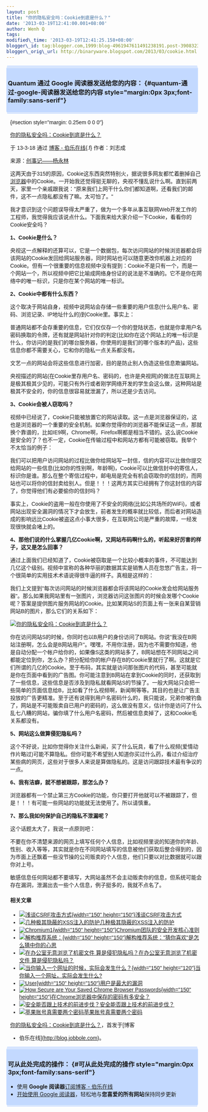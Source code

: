 ```yaml
--- 
layout: post 
title: "你的隐私安全吗：Cookie到底是什么？" 
date: '2013-03-19T12:41:00.001+08:00' 
author: Wenh Q
tags:
modified\_time: '2013-03-19T12:41:25.158+08:00' 
blogger\_id: tag:blogger.com,1999:blog-4961947611491238191.post-39083230901481128
blogger\_orig\_url: http://binaryware.blogspot.com/2013/03/cookie.html
---
```

<div
style="margin: 0px 2px; padding-top: 1px;    background-color: #c3d9ff; font-size: 1px !important;    line-height: 0px !important;">

 

</div>

<div
style="margin: 0px 1px; padding-top: 1px;    background-color: #c3d9ff; font-size: 1px !important;    line-height: 0px !important;">

 

</div>

<div style="padding: 4px; background-color: #c3d9ff;">

### Quantum 通过 Google 阅读器发送给您的内容： {#quantum-通过-google-阅读器发送给您的内容 style="margin:0px 3px;font-family:sans-serif"}

</div>

<div
style="margin: 0px 1px; padding-top: 1px;    background-color: #c3d9ff; font-size: 1px !important;    line-height: 0px !important;">

 

</div>

<div
style="margin: 0px 2px; padding-top: 1px;    background-color: #c3d9ff; font-size: 1px !important;    line-height: 0px !important;">

 

</div>

<div
style="font-family:sans-serif;overflow:auto;width:100%;margin: 0px 10px">

 {#section style="margin: 0.25em 0 0 0"}

<div>

[你的隐私安全吗：Cookie到底是什么？](http://blog.jobbole.com/36154/?utm_source=rss&utm_medium=rss&utm_campaign=%25e4%25bd%25a0%25e7%259a%2584%25e9%259a%2590%25e7%25a7%2581%25e5%25ae%2589%25e5%2585%25a8%25e5%2590%2597%25ef%25bc%259acookie%25e5%2588%25b0%25e5%25ba%2595%25e6%2598%25af%25e4%25bb%2580%25e4%25b9%2588%25ef%25bc%259f)

</div>

<div style="margin-bottom: 0.5em">

于 13-3-18 通过 [博客 - 伯乐在线](http://blog.jobbole.com){.f}
作者：刘志成

</div>



来源：[创事记——杨永林](http://tech.sina.com.cn/i/csj/2013-03-18/19428157177.shtml)

这两天由于315的原因，Cookie这东西突然特别火，据说很多网友都忙着删掉自己<span>[浏览器](http://blog.jobbole.com/12749/ "浏览器")</span>中的Cookie。一开始我还觉得挺无聊的，央视不懂乱说什么啊。直到前两天，家里一个亲戚跟我说："原来我们上网干什么你们都知道啊，还看我们的邮件，这不一点隐私都没有了嘛。太可怕了。"

我才意识到这个问题误导得太严重了，做为一个多年从事互联网Web开发工作的工程师，我觉得我应该说点什么。下面我来给大家介绍一下Cookie，看看你的Cookie安全吗？

**1、Cookie是什么？**

央视这一点解释的还算可以，它是一个数据包，每次访问网站的时候浏览器都会将该网站的Cookie发回给网站服务器，同时网站也可以随意更改你机器上对应的Cookie。但有一个很重要的信息视频中没有提到：Cookie不是只有一个，而是一个网站一个，所以视频中把它比喻成网络身份证的说法是不准确的。它不是你在网络中的唯一标识，只是你在某个网站的唯一标识。

**2、Cookie中都有什么东西？**

这个取决于网站自身，视频中说网站会存储一些重要的用户信息(什么用户名、密码、浏览记录、IP地址什么的)到Cookie里。事实上：

普通网站都不会存重要的信息，它们仅仅存一个你的登陆状态，也就是你拿用户名密码换取的令牌，还有就是网站针对你的判定(比如你在这个网站上的唯一标识是什么，你访问的是我们的哪台服务器，你使用的是我们的哪个版本的产品)，这些信息你都不需要关心，它和你的隐私一点关系都没有。

文艺一点的网站会将这些信息进行加密，目的是防止别人伪造这些信息欺骗网站。

央视描述的网站(在Cookie里存用户名、密码的，也许是央视网)的做法在互联网上是极其极其少见的，可能只有外行或者刚学网络开发的学生会这么做，这种网站是极其不安全的，你的信息很容易就泄漏了，所以还是少去访问。

**3、Cookie会被人窃取吗？**

视频中已经说了，Cookie只能被放置它的网站读取。这一点是浏览器保证的，这也是浏览器的一个重要的安全机制。如果你觉得你的浏览器不能保证这一点，那就换个靠谱的，比如IE9啊，Chrome啊，Firefox啊都是相当不错的。这么说Cookie是安全的了？也不一定，Cookie在传输过程中和网站方都有可能被窃取。我举个不太恰当的例子：

我们可以把用户访问网站的过程比做你给网站写一封信，信的内容可以比做你提交给网站的一些信息(比如你的性别啊，年龄啊)，Cookie可以比做信封中的寄信人，标识你是谁。那么在整个寄信过程中，邮电局是完全有机会窃取你的信封的，而网站也可以将你的信封卖给别人。但是！！！这两方其实已经拥有了你这封信的内容了，你觉得他们有必要偷你的信封吗？

事实上，Cookie的盗用一般在你使用了不安全的网络(比如公共场所的WiFi)，或者网站出现安全漏洞的情况下才会放生，前者发生的概率就比较低，而后者对网站造成的影响远比Cookie被盗这点小事大很多，在互联网公司是严重的故障，一经发现很快就会堵上的。

**4、那他们说的什么掌握几亿Cookie啊，又网站布码啊什么的，听起来好厉害的样子，这又是怎么回事？**

通过上面我们已经知道了，Cookie被窃取是一个比较小概率的事件，不可能达到几亿这个级别。视频中宣称的各种华丽的数据其实是销售人员在忽悠广告主，将一个很简单的实用技术术语说得很牛逼的样子。真相是这样的：

我们上文提到"每次访问网站的时候浏览器都会将该网站的Cookie发会给网站服务器"。那么如果我网站里有一张图片，浏览器访问这张图片的时候会发哪个Cookie呢？答案是提供图片服务网站的Cookie。比如某网站S的页面上有一张来自某营销网站B的图片，那么它们的关系如下：

<div>

[![你的隐私安全吗：Cookie到底是什么？](http://blog.jobbole.com/wp-content/uploads/2013/03/truth-of-cookie.png "你的隐私安全吗：Cookie到底是什么？")](http://blog.jobbole.com/wp-content/uploads/2013/03/truth-of-cookie.png "你的隐私安全吗：Cookie到底是什么？")

</div>

你在访问网站S的时候，你同时也以B用户的身份访问了B网站。你说"我没在B网站注册啊，怎么会是B网站用户"。嘿嘿，不用你注册，因为也不需要你知道，他是自动分配一个帐户给你的，如果像S这类的网站多了，B网站想在不同网站之间都能定位到你，怎么办？把分配给你的帐户存在B的Cookie里就行了啊。这就是它们所谓的几亿的Cookie。至于布码，其实就是访问那张图片的代码，甚至可能就是你在页面中看到的广告图。你可能注意到B网站在拿到Cookie的同时，还获取到了一些信息，这些信息是否涉及到隐私就看网站S的节操了。一般大网站只会把一些简单的页面信息给B，比如看了什么视频啊，新闻啊等等。其目的也是让广告主投放的广告更精准。至于还有说得到用户名密码什么的，我只能说，兄弟你被钓鱼了，网站是不可能贩卖自已用户的密码的，这么做没有意义，估计你是访问了什么乱七八糟的网站，骗你填了什么用户名密码，然后被信息卖掉了，这和Cookie毛关系都没有。

**5、网站这么做算侵犯隐私吗？**

这个不好说，比如你觉得你关注什么新闻，买了什么玩具，看了什么视频(爱情动作片略过)可能不算隐私。但你可能不希望别人知道你买过什么药，看过介绍治疗某些病的网页，这些对于很多人来说是算做隐私的。这是访问跟踪技术最有争议的一点。

**6、我有洁癖，就不想被跟踪，那怎么办？**

浏览器都有一个禁止第三方Cookie的功能，你只要打开他就可以不被跟踪了，但是！！！有可能一些网站的功能就无法使用了。所以请慎重。

**7、那么我如何保护自己的隐私不泄漏呢？**

这个话题太大了，我说一点原则吧：

不要在你不清楚来源的网页上填写任何个人信息，比如视频里说的知道你的年龄、性别、收入等等，其实就是你在不同网站填写的信息被他们获取后整合得到的，因为市面上还飘着一些没节操的公司贩卖的个人信息，他们只要以对比数据就可以跟你对上号。

敏感信息任何网站都不要填写，大网站虽然不会主动贩卖你的信息，但系统可能会存在漏洞，泄漏出去一些个人信息，例子挺多的，我就不点名了。

#### 相关文章

-   [![浅谈CSRF攻击方式](http://blog.jobbole.com/wp-content/uploads/2012/07/2009040916453171-150x150.jpg){width="150"
    height="150"}](http://blog.jobbole.com/23911/)[浅谈CSRF攻击方式](http://blog.jobbole.com/23911/)
-   [![几种极其隐蔽的XSS注入的防护](http://blog.jobbole.com/wp-content/uploads/2013/02/XSS-Cross-Site-Script-Execution1-150x150.jpg)](http://blog.jobbole.com/26064/)[几种极其隐蔽的XSS注入的防护](http://blog.jobbole.com/26064/)
-   [![Chromium1](http://blog.jobbole.com/wp-content/uploads/2012/04/Chromium1-150x150.jpg){width="150"
    height="150"}](http://blog.jobbole.com/16670/)[Chromium团队的安全开发核心准则](http://blog.jobbole.com/16670/)
-   [![解构推荐系统：](http://blog.jobbole.com/wp-content/uploads/2012/11/angd2e-150x150.jpg){width="150"
    height="150"}](http://blog.jobbole.com/30647/)[解构推荐系统："猜你喜欢"是怎么猜中你的心思](http://blog.jobbole.com/30647/)
-   [![在办公室无意浏览了机密文件
    算是侵犯隐私吗？](http://blog.jobbole.com/wp-content/plugins/wordpress-23-related-posts-plugin/static/thumbs/15.jpg)](http://blog.jobbole.com/81/)[在办公室无意浏览了机密文件
    算是侵犯隐私吗？](http://blog.jobbole.com/81/)
-   [![当你输入一个网址的时候，实际会发生什么？](http://blog.jobbole.com/wp-content/uploads/2013/02/image12-150x120.png){width="150"
    height="120"}](http://blog.jobbole.com/33951/)[当你输入一个网址，实际会发生什么?](http://blog.jobbole.com/33951/)
-   [![User](http://blog.jobbole.com/wp-content/uploads/2012/02/User-150x150.png){width="150"
    height="150"}](http://blog.jobbole.com/13258/)[用户是最大的漏洞](http://blog.jobbole.com/13258/)
-   [![How Secure are Your Saved Chrome Browser
    Passwords](http://blog.jobbole.com/wp-content/uploads/2012/12/How-Secure-are-Your-Saved-Chrome-Browser-Passwords-1-150x150.jpg){width="150"
    height="150"}](http://blog.jobbole.com/30922/)[在Chrome浏览器中保存的密码有多安全？](http://blog.jobbole.com/30922/)
-   [![安全能否跟上技术的前进步伐？](http://blog.jobbole.com/wp-content/uploads/2012/05/Security-logo.jpg)](http://blog.jobbole.com/18048/)[安全能否跟上技术的前进步伐？](http://blog.jobbole.com/18048/)
-   [![苹果账号真需要两个密码](http://blog.jobbole.com/wp-content/uploads/2013/02/security-150x150.png)](http://blog.jobbole.com/31217/)[苹果账号真需要两个密码](http://blog.jobbole.com/31217/)

[你的隐私安全吗：Cookie到底是什么？](http://blog.jobbole.com/36154/)，首发于[博客
- 伯乐在线](http://blog.jobbole.com)。

</div>



<div
style="margin: 0px 2px; padding-top: 1px;    background-color: #c3d9ff; font-size: 1px !important;    line-height: 0px !important;">

 

</div>

<div
style="margin: 0px 1px; padding-top: 1px;    background-color: #c3d9ff; font-size: 1px !important;    line-height: 0px !important;">

 

</div>

<div style="padding: 4px; background-color: #c3d9ff;">

### 可从此处完成的操作： {#可从此处完成的操作 style="margin:0px 3px;font-family:sans-serif"}

-   使用 **Google 阅读器**[订阅博客 -
    伯乐在线](http://www.google.com/reader/view/feed%2Fhttp%3A%2F%2Fblog.jobbole.com%2Ffeed%2F?source=email)
-   [开始使用 Google
    阅读器](http://www.google.com/reader/?source=email)，轻松地与**您喜爱的所有网站**保持同步更新

</div>

<div
style="margin: 0px 1px; padding-top: 1px;    background-color: #c3d9ff; font-size: 1px !important;    line-height: 0px !important;">

 

</div>

<div
style="margin: 0px 2px; padding-top: 1px;    background-color: #c3d9ff; font-size: 1px !important;    line-height: 0px !important;">

 

</div>

